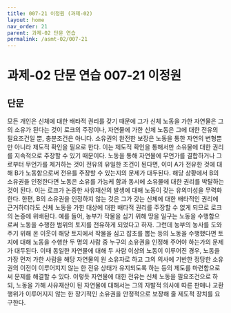 ```yaml
---
title: 007-21 이정원 (과제-02)
layout: home
nav_order: 21
parent: 과제-02 단문 연습
permalink: /asmt-02/007-21
---
```


# 과제-02 단문 연습 007-21 이정원 

## 단문

모든 개인은 신체에 대한 배타적 권리를 갖기 때문에 그가 신체 노동을 가한 자연물은 그의 소유가 된다는 것이 로크의 주장이나, 자연물에 가한 신체 노동은 그에 대한 전유의 필요조건일 뿐, 충분조건은 아니다. 소유권의 완전한 보장은 노동을 통한 자연의 변형뿐만 아니라 제도적 확인을 필요로 한다. 이는 제도적 확인을 통해서만 소유물에 대한 권리를 지속적으로 주장할 수 있기 때문이다. 노동을 통해 자연물에 무언가를 결합하거나 그로부터 무언가를 제거하는 것이 전유의 유일한 조건이 된다면, 이미 A가 전유한 것에 대해 B가 노동함으로써 전유를 주장할 수 있는지의 문제가 대두된다. 해당 상황에서 B의 소유권을 인정한다면 노동은 소유를 가능케 함과 동시에 소유물에 대한 권리를 박탈하는 것이 된다. 이는 로크가 논증한 사유재산의 발생에 대해 노동이 갖는 유의미성을 무력화한다. 한편, B의 소유권을 인정하지 않는 것은 그가 갖는 신체에 대한 배타적인 권리에 근거하더라도 신체 노동을 가한 대상에 대한 배타적 권리를 주장할 수 없게 되므로 로크의 논증에 위배된다. 예를 들어, 농부가 작물을 심기 위해 땅을 일구는 노동을 수행함으로써 노동을 수행한 범위의 토지를 전유하게 되었다고 하자. 그런데 농부의 농사를 도와주기 위해 온 이웃이 해당 토지에서 작물을 심고 잡초를 뽑는 등의 노동을 수행했다면 토지에 대해 노동을 수행한 두 명의 사람 중 누구의 소유권을 인정해 주어야 하는가의 문제가 대두된다. 이때 동일한 자연물에 대해 두 사람 이상의 노동이 이루어진 경우, 노동을 가장 먼저 가한 사람을 해당 자연물의 원 소유자로 하고 그의 의사에 기반한 정당한 소유권의 이전이 이루어지지 않는 한 전유 상태가 유지되도록 하는 등의 제도를 마련함으로써 문제를 해결할 수 있다. 이렇듯 자연물에 대한 전유는 신체 노동을 필요조건으로 하되, 노동을 가해 사유재산이 된 자연물에 대해서는 그의 자발적 의사에 따른 판매나 교환 행위가 이루어지지 않는 한 장기적인 소유권을 안정적으로 보장해 줄 제도적 장치를 요구한다.